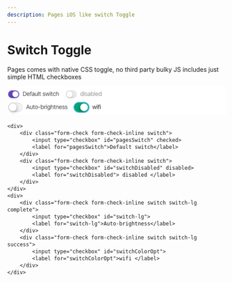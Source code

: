 ```yaml
---
description: Pages iOS like switch Toggle
---
```


# Switch Toggle

Pages comes with native CSS toggle, no third party bulky JS includes just simple HTML checkboxes

![](../.gitbook/assets/screenshot-2020-03-13-at-10.06.40-pm.png)

```markup
<div>
	<div class="form-check form-check-inline switch">
		<input type="checkbox" id="pagesSwitch" checked>
		<label for="pagesSwitch">Default switch</label>
	</div>
	<div class="form-check form-check-inline switch">
		<input type="checkbox" id="switchDisabled" disabled>
		<label for="switchDisabled"> disabled </label>
	</div>
</div>
<div>
	<div class="form-check form-check-inline switch switch-lg complete">
		<input type="checkbox" id="switch-lg">
		<label for="switch-lg">Auto-brightness</label>
	</div>
	<div class="form-check form-check-inline switch switch-lg success">
		<input type="checkbox" id="switchColorOpt">
		<label for="switchColorOpt">wifi </label>
	</div>
</div>
```

